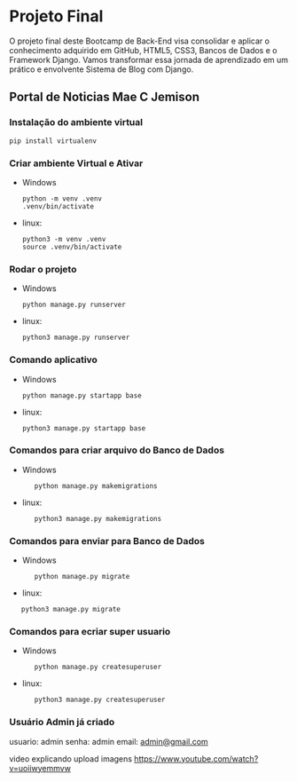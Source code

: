 # Projeto Final 
O projeto final deste Bootcamp de Back-End visa consolidar e aplicar o
conhecimento adquirido em GitHub, HTML5, CSS3, Bancos de Dados e o Framework
Django. Vamos transformar essa jornada de aprendizado em um prático e
envolvente Sistema de Blog com Django.


## Portal de Noticias Mae C Jemison

### Instalação do ambiente virtual

```
pip install virtualenv

```

### Criar ambiente Virtual e Ativar

- Windows
   ```
   python -m venv .venv
   .venv/bin/activate
   ```
- linux:

   ```
   python3 -m venv .venv
   source .venv/bin/activate
   ```

### Rodar o projeto

- Windows
   ```
   python manage.py runserver
   ```
- linux:
   ```
   python3 manage.py runserver

   ```
### Comando aplicativo
- Windows
   ```
   python manage.py startapp base

   ```
- linux:
   ```
   python3 manage.py startapp base

   ```

### Comandos para criar arquivo do Banco de Dados

- Windows
   ```
      python manage.py makemigrations
   ```
- linux:
   ```
      python3 manage.py makemigrations
   ```

### Comandos para enviar para  Banco de Dados
- Windows
   ```
      python manage.py migrate
   ```
- linux:
 ```
    python3 manage.py migrate
 ```

### Comandos para ecriar super usuario
- Windows
   ```
      python manage.py createsuperuser
   ```
- linux:
   ```
      python3 manage.py createsuperuser
   ```
### Usuário Admin já criado 
   usuario: admin
   senha: admin
   email: admin@gmail.com


video explicando upload imagens
https://www.youtube.com/watch?v=uoiiwyemmvw